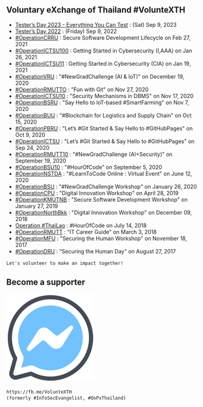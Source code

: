 ## Voluntary eXchange of Thailand #VolunteXTH

+ [Tester’s Day 2023 - Everything You Can Test](https://testersday.github.io/2023) : (Sat) Sep 9, 2023
+ [Tester’s Day 2022](https://testersday.github.io/2022) : (Friday) Sep 9, 2022
+ [#OperationCRRU](OperationCRRU) : Secure Software Development Lifecycle on Feb 27, 2021
+ [#OperationICTSU100](OperationICTSU100) : Getting Started in Cybersecurity (I,AAA) on Jan 26, 2021
+ [#OperationICTSU11](OperationICTSU11) : Getting Started in Cybersecurity (CIA) on Jan 19, 2021
+ [#OperationVRU](OperationVRU) : "#NewGradChallenge (AI & IoT)" on December 19, 2020
+ [#OperationRMUTTO](OperationRMUTTO) : "Fun with Git" on Nov 27, 2020
+ [#OperationICTSU10](OperationICTSU10) : "Security Mechanisms in DBMS" on Nov 17, 2020
+ [#OperationBSRU](OperationBSRU) : "Say Hello to IoT-based #SmartFarming" on Nov 7, 2020
+ [#OperationBUU](OperationBUU) : "#Blockchain for Logistics and Supply Chain" on Oct 15, 2020
+ [#OperationPBRU](OperationPBRU) : "Let’s #Git Started & Say Hello to #GitHubPages" on Oct 9, 2020
+ [#OperationICTSU](OperationICTSU) : "Let’s #Git Started & Say Hello to #GitHubPages" on Sep 24, 2020
+ [#OperationRMUTT10](OperationRMUTT10) : "#NewGradChallenge (AI+Security)" on September 19, 2020
+ [#OperationBSU10](OperationBSU10) : "#HourOfCode" on September 5, 2020
+ [#OperationNSTDA](OperationNSTDA) : "#LearnToCode Online : Virtual Event" on June 12, 2020
+ [#OperationBSU](OperationBSU) : "#NewGradChallenge Workshop" on January 26, 2020
+ [#OperationCPU](OperationCPU) : "Digital Innovation Workshop" on April 28, 2019
+ [#OperationKMUTNB](OperationKMUTNB) : "Secure Software Development Workshop" on January 27, 2019
+ [#OperationNorthBkk](OperationNorthBKK) : "Digital Innovation Workshop" on December 09, 2018 
+ [Operation #ThaiLao](ThaiLao) : #HourOfCode on July 14, 2018
+ [#OperationRMUTT](OperationRMUTT) : "IT Career Guide" on March 3, 2018
+ [#OperationMFU](OperationMFU) : "Securing the Human Workshop" on November 18, 2017 
+ [#OperationDRU](OperationDRU) : "Securing the Human Day" on August 27, 2017

```markdown
Let's volunteer to make an impact together!
```
## Become a supporter

<!-- [![](https://scdn.line-apps.com/n/line_add_friends/btn/en.png "Let @VolunteXTH be your friend")](https://line.me/R/ti/p/@voluntex) -->

<!-- [![](/@VolunteXTH.png "Let @VolunteXTH be your friend")](https://line.me/R/ti/p/@voluntex) -->
[![](/fb-m.png "Talk to us via FB messenger")](https://m.me/VolunteXTH)

```markdown
https://fb.me/VolunteXTH
(formerly #InfoSecEvangelist, #OoPxThailand)
```

<!-- VolunteXTH@gmail.com -->
